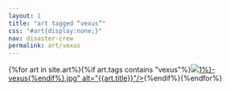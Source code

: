 ```yaml
---
layout: 1
title: "art tagged “vexus”"
css: "#art{display:none;}"
nav: disaster-crew
permalink: art/vexus
---
```

<div id="gallery">{%for art in site.art%}{%if art.tags contains "vexus"%}<a href="{%include url.html%}{{art.url}}"><img src="{%include url.html%}/assets/img/art/{{art.date|date:"%F"}}-tn{%if art.tags.size>1%}-vexus{%endif%}.jpg" alt="{{art.title}}"/></a>{%endif%}{%endfor%}</div>